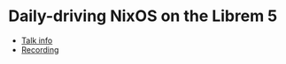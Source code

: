 # Daily-driving NixOS on the Librem 5

* [Talk info](https://talks.nixcon.org/nixcon-2023/talk/Q3YYMR/)
* [Recording](https://media.ccc.de/v/nixcon-2023-36022-daily-driving-nixos-on-the-librem-5)
